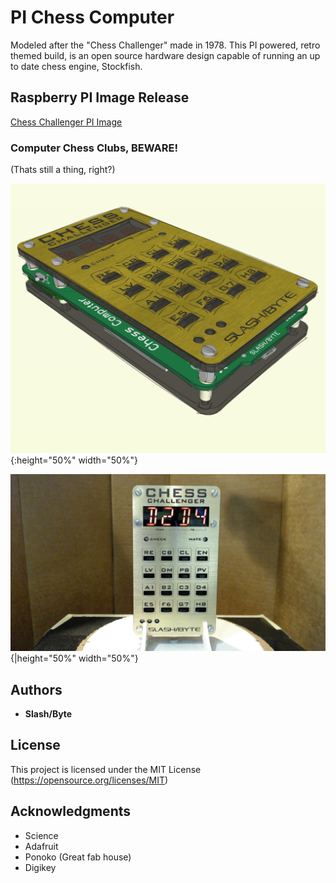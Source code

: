 # PI Chess Computer
Modeled after the "Chess Challenger" made in 1978.
This PI powered, retro themed build,
is an open source hardware design capable of running an up to date chess engine, Stockfish.

## Raspberry PI Image Release
[Chess Challenger PI Image](https://github.com/slashbyte/ChessComputer-Source/releases)

### Computer Chess Clubs, BEWARE!
(Thats still a thing, right?)

![GitHub Logo](/assembly/images/assembly01.png){:height="50%" width="50%"}

![GitHub Logo](/photo/ChessChallenger.gif){|height="50%" width="50%"}

## Authors
* **Slash/Byte**
## License
This project is licensed under the MIT License
(https://opensource.org/licenses/MIT)
## Acknowledgments
* Science
* Adafruit
* Ponoko (Great fab house)
* Digikey
